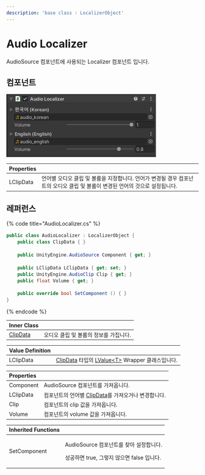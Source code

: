 ```yaml
---
description: 'base class : LocalizerObject'
---
```


# Audio Localizer

AudioSource 컴포넌트에 사용되는 Localizer 컴포넌트 입니다.

## 컴포넌트

![](../../../.gitbook/assets/audio_localizer_inspector.png)

| Properties |  |
| :--- | :--- |
| LClipData | 언어별 오디오 클립 및 볼륨을 지정합니다. 언어가 변경될 경우 컴포넌트의 오디오 클립 및 볼륨이 변경된 언어의 것으로 설정됩니다. |

## 레퍼런스

{% code title="AudioLocalizer.cs" %}
```csharp
public class AudioLocalizer : LocalizerObject {    
    public class ClipData { }

    public UnityEngine.AudioSource Component { get; }
    
    public LClipData LClipData { get; set; }
    public UnityEngine.AudioClip Clip { get; }
    public float Volume { get; }
 
    public override bool SetComponent () { }
}
```
{% endcode %}

| Inner Class |  |
| :--- | :--- |
| [ClipData](clip-data.md) | 오디오 클립 및 볼륨의 정보를 가집니다. |

| Value Definition |  |
| :--- | :--- |
| LClipData | [ClipData](clip-data.md) 타입의 [LValue&lt;T&gt;](../../../lvalue/lvalue-type.md) Wrapper 클래스입니다. |

| Properties |  |
| :--- | :--- |
| Component | AudioSource 컴포넌트를 가져옵니다. |
| LClipData | 컴포넌트의 언어별 [ClipData](clip-data.md)를 가져오거나 변경합니다. |
| Clip | 컴포넌트의 clip 값을 가져옵니다. |
| Volume | 컴포넌트의 volume 값을 가져옵니다. |

<table>
  <thead>
    <tr>
      <th style="text-align:left">Inherited Functions</th>
      <th style="text-align:left"></th>
    </tr>
  </thead>
  <tbody>
    <tr>
      <td style="text-align:left">SetComponent</td>
      <td style="text-align:left">
        <p>AudioSource &#xCEF4;&#xD3EC;&#xB10C;&#xD2B8;&#xB97C; &#xCC3E;&#xC544;
          &#xC124;&#xC815;&#xD569;&#xB2C8;&#xB2E4;.</p>
        <p>&#xC131;&#xACF5;&#xD558;&#xBA74; true, &#xADF8;&#xB807;&#xC9C0; &#xC54A;&#xC73C;&#xBA74;
          false &#xC785;&#xB2C8;&#xB2E4;.</p>
      </td>
    </tr>
  </tbody>
</table>

